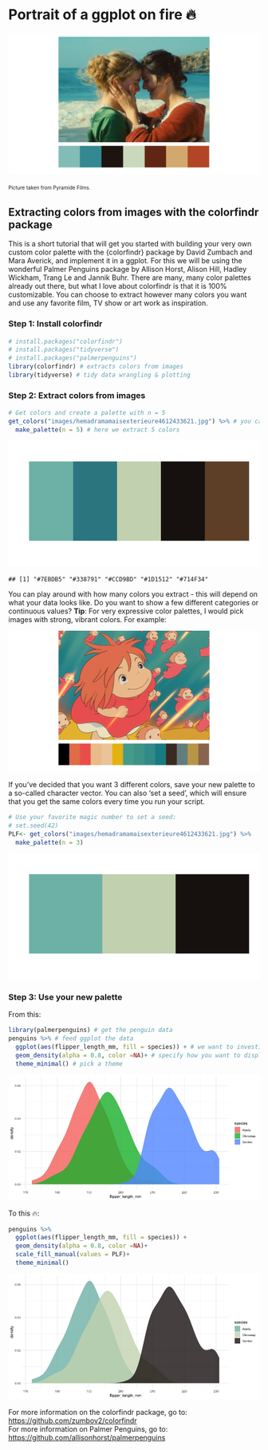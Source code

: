 
# Portrait of a ggplot on fire 🔥

![](images/Pal-03-Portrait-of-a-lady-on-fire.png)

<font size="1"> Picture taken from Pyramide Films.</font>

## Extracting colors from images with the colorfindr package

This is a short tutorial that will get you started with building your
very own custom color palette with the {colorfindr} package by David
Zumbach and Mara Averick, and implement it in a ggplot. For this we will
be using the wonderful Palmer Penguins package by Allison Horst, Alison
Hill, Hadley Wickham, Trang Le and Jannik Buhr. There are many, many
color palettes already out there, but what I love about colorfindr is
that it is 100% customizable. You can choose to extract however many
colors you want and use any favorite film, TV show or art work as
inspiration.

### Step 1: Install colorfindr

``` r
# install.packages("colorfindr") 
# install.packages("tidyverse") 
# install.packages("palmerpenguins")
library(colorfindr) # extracts colors from images
library(tidyverse) # tidy data wrangling & plotting
```

### Step 2: Extract colors from images

``` r
# Get colors and create a palette with n = 5 
get_colors("images/hemadramamaisexterieure4612433621.jpg") %>% # you can reference a local file on your computer or a jpg web address
  make_palette(n = 5) # here we extract 5 colors
```

![](ggplot-on-fire_files/figure-gfm/unnamed-chunk-3-1.jpeg)<!-- -->

    ## [1] "#7EBDB5" "#338791" "#CCD9BD" "#1D1512" "#714F34"

You can play around with how many colors you extract - this will depend
on what your data looks like. Do you want to show a few different
categories or continuous values? **Tip**: For very expressive color
palettes, I would pick images with strong, vibrant colors. For example:

![](images/Ponyo-palette.png)

If you’ve decided that you want 3 different colors, save your new
palette to a so-called character vector. You can also ‘set a seed’,
which will ensure that you get the same colors every time you run your
script.

``` r
# Use your favorite magic number to set a seed:
# set.seed(42)
PLF<- get_colors("images/hemadramamaisexterieure4612433621.jpg") %>% 
  make_palette(n = 3)
```

![](ggplot-on-fire_files/figure-gfm/unnamed-chunk-4-1.jpeg)<!-- -->

### Step 3: Use your new palette

From this:

``` r
library(palmerpenguins) # get the penguin data
penguins %>% # feed ggplot the data
  ggplot(aes(flipper_length_mm, fill = species)) + # we want to investigate the flipper length of our penguin friends
  geom_density(alpha = 0.8, color =NA)+ # specify how you want to display the data
  theme_minimal() # pick a theme
```

![](ggplot-on-fire_files/figure-gfm/unnamed-chunk-5-1.jpeg)<!-- -->

To this 🔥:

``` r
penguins %>%
  ggplot(aes(flipper_length_mm, fill = species)) +
  geom_density(alpha = 0.8, color =NA)+
  scale_fill_manual(values = PLF)+
  theme_minimal()
```

![](ggplot-on-fire_files/figure-gfm/unnamed-chunk-6-1.jpeg)<!-- -->

For more information on the colorfindr package, go to:
<https://github.com/zumbov2/colorfindr>  
For more information on Palmer Penguins, go to:
<https://github.com/allisonhorst/palmerpenguins>
